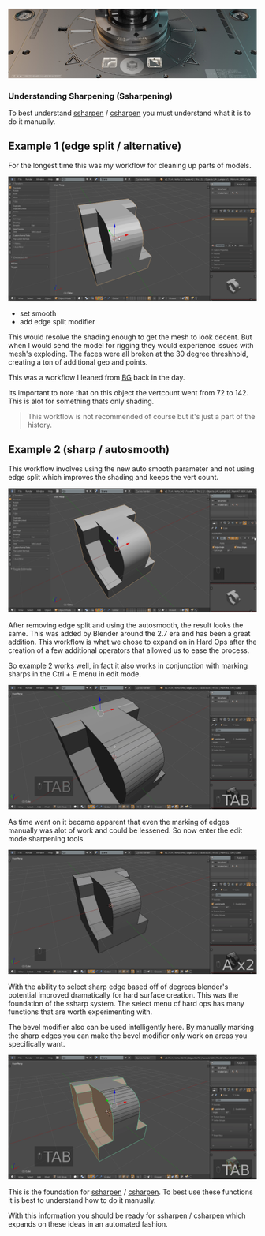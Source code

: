 ![header](img/header.png)

### Understanding Sharpening (Ssharpening)

To best understand [ssharpen](ssharpen.md) / [csharpen](csharpen.md) you must understand what it is to do it manually.

## Example 1 (edge split / alternative)
For the longest time this was my workflow for cleaning up parts of models.

![un](img\und_sharp\und1.gif)

- set smooth
- add edge split modifier

This would resolve the shading enough to get the mesh to look decent. But when I would send the model for rigging they would experience issues with mesh's exploding. The faces were all broken at the 30 degree threshhold, creating a ton of additional geo and points.

This was a workflow I leaned from [BG](http://www.blenderguru.com/) back in the day.

Its important to note that on this object the vertcount went from 72 to 142. This is alot for something thats only shading.

> This workflow is not recommended of course but it's just a part of the history.

## Example 2 (sharp / autosmooth)
This workflow involves using the new auto smooth parameter and not using edge split which improves the shading and keeps the vert count.

![un](img\und_sharp\und2.gif)

After removing edge split and using the autosmooth, the result looks the same. This was added by Blender around the 2.7 era and has been a great addition. This workflow is what we chose to expand on in Hard Ops after the creation of a few additional operators that allowed us to ease the process.

So example 2 works well, in fact it also works in conjunction with marking sharps in the Ctrl + E menu in edit mode.

![un](img\und_sharp\und3.gif)

As time went on it became apparent that even the marking of edges manually was alot of work and could be lessened. So now enter the edit mode sharpening tools.

![un](img\und_sharp\und4.gif)

With the ability to select sharp edge based off of degrees blender's potential improved dramatically for hard surface creation. This was the foundation of the ssharp system. The select menu of hard ops has many functions that are worth experimenting with.

The bevel modifier also can be used intelligently here. By manually marking the sharp edges you can make the bevel modifier only work on areas you specifically want.

![un](img\und_sharp\und5.gif)

This is the foundation for [ssharpen](ssharpen.md) / [csharpen](csharpen.md). To best use these functions it is best to understand how to do it manually.

With this information you should be ready for ssharpen / csharpen which expands on these ideas in an automated fashion.
